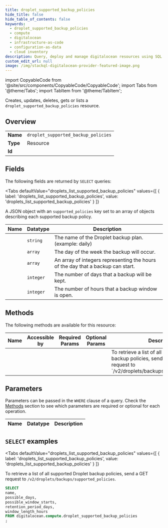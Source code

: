 ```yaml
--- 
title: droplet_supported_backup_policies
hide_title: false
hide_table_of_contents: false
keywords:
  - droplet_supported_backup_policies
  - compute
  - digitalocean
  - infrastructure-as-code
  - configuration-as-data
  - cloud inventory
description: Query, deploy and manage digitalocean resources using SQL
custom_edit_url: null
image: /img/stackql-digitalocean-provider-featured-image.png
---
```


import CopyableCode from '@site/src/components/CopyableCode/CopyableCode';
import Tabs from '@theme/Tabs';
import TabItem from '@theme/TabItem';

Creates, updates, deletes, gets or lists a <code>droplet_supported_backup_policies</code> resource.

## Overview
<table><tbody>
<tr><td><b>Name</b></td><td><code>droplet_supported_backup_policies</code></td></tr>
<tr><td><b>Type</b></td><td>Resource</td></tr>
<tr><td><b>Id</b></td><td><CopyableCode code="digitalocean.compute.droplet_supported_backup_policies" /></td></tr>
</tbody></table>

## Fields

The following fields are returned by `SELECT` queries:

<Tabs
    defaultValue="droplets_list_supported_backup_policies"
    values={[
        { label: 'droplets_list_supported_backup_policies', value: 'droplets_list_supported_backup_policies' }
    ]}
>
<TabItem value="droplets_list_supported_backup_policies">

A JSON object with an `supported_policies` key set to an array of objects describing each supported backup policy.

<table>
<thead>
    <tr>
    <th>Name</th>
    <th>Datatype</th>
    <th>Description</th>
    </tr>
</thead>
<tbody>
<tr>
    <td><CopyableCode code="name" /></td>
    <td><code>string</code></td>
    <td>The name of the Droplet backup plan. (example: daily)</td>
</tr>
<tr>
    <td><CopyableCode code="possible_days" /></td>
    <td><code>array</code></td>
    <td>The day of the week the backup will occur.</td>
</tr>
<tr>
    <td><CopyableCode code="possible_window_starts" /></td>
    <td><code>array</code></td>
    <td>An array of integers representing the hours of the day that a backup can start. </td>
</tr>
<tr>
    <td><CopyableCode code="retention_period_days" /></td>
    <td><code>integer</code></td>
    <td>The number of days that a backup will be kept.</td>
</tr>
<tr>
    <td><CopyableCode code="window_length_hours" /></td>
    <td><code>integer</code></td>
    <td>The number of hours that a backup window is open.</td>
</tr>
</tbody>
</table>
</TabItem>
</Tabs>

## Methods

The following methods are available for this resource:

<table>
<thead>
    <tr>
    <th>Name</th>
    <th>Accessible by</th>
    <th>Required Params</th>
    <th>Optional Params</th>
    <th>Description</th>
    </tr>
</thead>
<tbody>
<tr>
    <td><a href="#droplets_list_supported_backup_policies"><CopyableCode code="droplets_list_supported_backup_policies" /></a></td>
    <td><CopyableCode code="select" /></td>
    <td></td>
    <td></td>
    <td>To retrieve a list of all supported Droplet backup policies, send a GET<br />request to `/v2/droplets/backups/supported_policies`.<br /></td>
</tr>
</tbody>
</table>

## Parameters

Parameters can be passed in the `WHERE` clause of a query. Check the [Methods](#methods) section to see which parameters are required or optional for each operation.

<table>
<thead>
    <tr>
    <th>Name</th>
    <th>Datatype</th>
    <th>Description</th>
    </tr>
</thead>
<tbody>
</tbody>
</table>

## `SELECT` examples

<Tabs
    defaultValue="droplets_list_supported_backup_policies"
    values={[
        { label: 'droplets_list_supported_backup_policies', value: 'droplets_list_supported_backup_policies' }
    ]}
>
<TabItem value="droplets_list_supported_backup_policies">

To retrieve a list of all supported Droplet backup policies, send a GET<br />request to `/v2/droplets/backups/supported_policies`.<br />

```sql
SELECT
name,
possible_days,
possible_window_starts,
retention_period_days,
window_length_hours
FROM digitalocean.compute.droplet_supported_backup_policies
;
```
</TabItem>
</Tabs>
